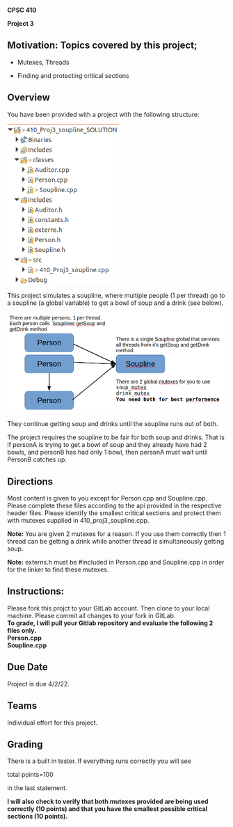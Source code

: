 **CPSC 410**

**Project 3**

## Motivation: Topics covered by this project;

-   Mutexes, Threads

-   Finding and protecting critical sections

## Overview

You have been provided with a project with the following structure:

![](media/image1.png)

This project simulates a soupline, where multiple people (1 per thread)
go to a soupline (a global variable) to get a bowl of soup and a drink
(see below).

![](media/image2.png)

They continue getting soup and drinks until the soupline runs out of
both.

The project requires the soupline to be fair for both soup and drinks.
That is if personA is trying to get a bowl of soup and they already have
had 2 bowls, and personB has had only 1 bowl, then personA must wait
until PersonB catches up.

## Directions

Most content is given to you except for Person.cpp and Soupline.cpp.
Please complete these files according to the api provided in the
respective header files. Please identify the smallest critical sections
and protect them with mutexes supplied in 410_proj3_soupline.cpp.

**Note:** You are given 2 mutexes for a reason. If you use them
correctly then 1 thread can be getting a drink while another thread is
simultaneously getting soup.

**Note:** externs.h must be \#included in Person.cpp and Soupline.cpp in
order for the linker to find these mutexes.

## Instructions:

Please fork this projct to your GitLab account.  Then clone to your local machine.  Please commit all changes to your fork in GitLab.<br>**To grade, I will pull your Gitlab repository and evaluate the following 2 files only. <br>
Person.cpp <br>
Soupline.cpp**

## Due Date
Project is due 4/2/22.  

## Teams

Individual effort for this project.

## Grading

There is a built in tester. If everything runs correctly you will see

total points=100

in the last statement.

**I will also check to verify that both mutexes provided are being used
correctly (10 points) and that you have the smallest possible critical
sections (10 points).**
